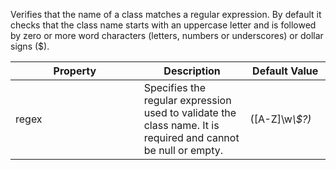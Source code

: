 Verifies that the name of a class matches a regular expression. By
default it checks that the class name starts with an uppercase letter
and is followed by zero or more word characters (letters, numbers or
underscores) or dollar signs ($).

<table>
<colgroup>
<col style="width: 40%" />
<col style="width: 33%" />
<col style="width: 25%" />
</colgroup>
<thead>
<tr class="header">
<th>Property</th>
<th>Description</th>
<th>Default Value</th>
</tr>
</thead>
<tbody>
<tr class="odd">
<td>regex</td>
<td>Specifies the regular expression used to validate the class name. It
is required and cannot be null or empty.</td>
<td>([A-Z]\w<em>\$?)</em></td>
</tr>
</tbody>
</table>
